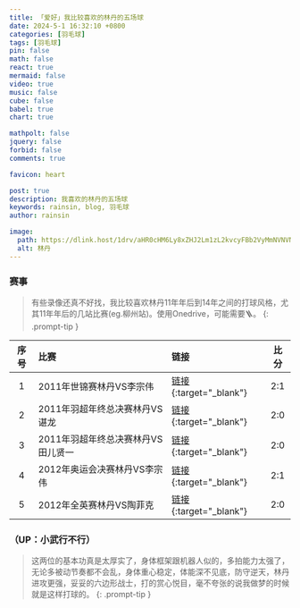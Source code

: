 ```yaml
---
title: 「爱好」我比较喜欢的林丹的五场球
date: 2024-5-1 16:32:10 +0800
categories: [羽毛球]
tags: [羽毛球]
pin: false
math: false
react: true
mermaid: false
video: true
music: false
cube: false
babel: true
chart: true

mathpolt: false
jquery: false
forbid: false
comments: true

favicon: heart

post: true
description: 我喜欢的林丹的五场球
keywords: rainsin, blog, 羽毛球
author: rainsin

image:
  path: https://dlink.host/1drv/aHR0cHM6Ly8xZHJ2Lm1zL2kvcyFBb2VyMmNVNVNsT0ZpUDhJYklnbl9fa2Rubk1DQkE_ZT1wME1QOHc.gif
  alt: 林丹
---
```


<link rel="stylesheet" href="/assets/post/bwf/index.css"/>

### 赛事

> 有些录像还真不好找，我比较喜欢林丹11年年后到14年之间的打球风格，尤其11年年后的几站比赛(eg.柳州站)。使用Onedrive，可能需要🪜。
{: .prompt-tip }

| 序号 | 比赛 | 链接 | 比分 |
| :--: | :-- | :-- | :--: |
| 1 | 2011年世锦赛林丹VS李宗伟 | [链接](https://1drv.ms/v/s!Aoer2cU5SlOFiPYclxWscwStkvw7WQ?e=fbLbaq){:target="_blank"} | 2:1 |
| 2 | 2011年羽超年终总决赛林丹VS谌龙 | [链接](https://1drv.ms/v/s!Aoer2cU5SlOFiPYeuVZPGaLLnS3NDA?e=KOkpdf){:target="_blank"} | 2:0 |
| 3 | 2011年羽超年终总决赛林丹VS田儿贤一 | [链接](https://1drv.ms/v/s!Aoer2cU5SlOFiPYf9CBoHM8hvdy5tA?e=hW4WEm){:target="_blank"} | 2:0 |
| 4 | 2012年奥运会决赛林丹VS李宗伟 | [链接](https://1drv.ms/v/s!Aoer2cU5SlOFiPYbrNNu2KSQX_5XVw?e=hkyfzA){:target="_blank"} | 2:1 |
| 5 | 2012年全英赛林丹VS陶菲克 | [链接](https://1drv.ms/v/s!Aoer2cU5SlOFiPYitzdwb97iOssfzw?e=X6gMSl){:target="_blank"} | 2:0 |

### （UP：小武行不行）

> 这两位的基本功真是太厚实了，身体框架跟机器人似的，多拍能力太强了，无论多被动节奏都不会乱，身体重心稳定，体能深不见底，防守逆天，林丹进攻更强，妥妥的六边形战士，打的赏心悦目，毫不夸张的说我做梦的时候就是这样打球的。
{: .prompt-tip }

<div id="mse" style="width: 100%; aspect-ratio: 1920/1080;"></div>

<script>
window.load_event = {
    ...window.load_event,
    player_video: () => {

    let mseplayer = new Artplayer({
      container: '#mse',
      url: 'https://dlink.host/1drv/aHR0cHM6Ly8xZHJ2Lm1zL3YvcyFBb2VyMmNVNVNsT0ZpUDA4dUFSeHk3dk1HbnNMSFE_ZT1DOVJNMWU.mp4',
      theme: "#2c9678",
        autoMini: true,
        flip: true,
        playbackRate: true,
        screenshot: true,
        hotkey: true,
        pip: true,
        mutex: true,
        fullscreen: true,
        fullscreenWeb: true,
        miniProgressBar: true,
        playsInline: true,
        setting: true,
        autoOrientation: true,
        plugins: [
            artplayerPluginDanmuku({
                danmuku: '/assets/post/bwf/lc.xml',
                speed: 5,
                opacity: 1,
                fontSize: 25,
                color: '#FFFFFF',
                mode: 0,
                margin: [10, '25%'],
                antiOverlap: true,
                useWorker: true,
                synchronousPlayback: false,
                lockTime: 5,
                maxLength: 100,
                minWidth: 200,
                maxWidth: 600,
                theme: 'light',
                heatmap: false,
                beforeEmit: (danmu) => !!danmu.text.trim(),
            }),
        ]
    });
    }
}
</script>
